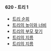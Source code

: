 <h4 id="620-1">620 - 트리 1</h4>
<ul>
<li><a href="https://www.acmicpc.net/problem/1991">트리 순회</a></li>
<li><a href="https://www.acmicpc.net/problem/2250">트리의 높이와 너비</a></li>
<li><a href="https://www.acmicpc.net/problem/11725">트리의 부모 찾기</a></li>
<li><a href="https://www.acmicpc.net/problem/1167">트리의 지름</a></li>
<li><a href="https://www.acmicpc.net/problem/1967">트리의 지름</a></li>
</ul>